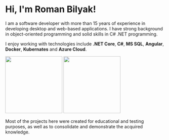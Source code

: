 <h1 align="left">
  <strong> Hi, I'm Roman Bilyak!</strong>
</h1>

<p>I am a software developer with more than 15 years of experience in developing desktop and web-based applications. I have strong background in object-oriented programming and solid skills in C# .NET programming.</p>

<p>I enjoy working with technologies include <b>.NET Core</b>, <b>C#</b>, <b>MS SQL</b>, <b>Angular</b>, <b>Docker</b>, <b>Kubernates</b> and <b>Azure Cloud</b>.</p>

<p>
  <img height="180em" src="https://github-readme-stats.vercel.app/api?username=roman-bilyak&stheme=buefy&show_icons=true&hide=issues&custom_title=GitHub's Stats&count_private=true" />
  <img height="180em" src="https://github-readme-stats.vercel.app/api/top-langs/?username=roman-bilyak&theme=buefy&layout=compact&exclude_repo=roman-bilyak&langs_count=10" />
  <img align="right" height="1em" width="1em" src = "https://profile-counter.glitch.me/roman-bilyak/count.svg">
</p>

<p>Most of the projects here were created for educational and testing purposes, as well as to consolidate and demonstrate the acquired knowledge.</p>

<!--https://github.com/anuraghazra/github-readme-stats-->
